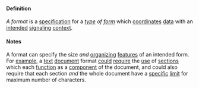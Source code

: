 #### Definition

*A format* is a [specification](https://github.com/gcassel/Modular-Organization-Terminology/blob/master/terms/specification.md) for a *[type](https://github.com/gcassel/Modular-Organization-Terminology/blob/master/terms/type.md) of [form](https://github.com/gcassel/Modular-Organization-Terminology/blob/master/terms/form.md)* which [coordinates](https://github.com/gcassel/Modular-Organization-Terminology/blob/master/terms/coordinate.md) [data](https://github.com/gcassel/Modular-Organization-Terminology/blob/master/terms/data.md) with an [intended](https://github.com/gcassel/Modular-Organization-Terminology/blob/master/terms/intend.md) [signaling](https://github.com/gcassel/Modular-Organization-Terminology/blob/master/terms/signal.md) [context](https://github.com/gcassel/Modular-Organization-Terminology/blob/master/terms/context.md).

#### Notes

A format can specify the size *and* [organizing](https://github.com/gcassel/Modular-Organization-Terminology/blob/master/terms/organize.md) [features](https://github.com/gcassel/Modular-Organization-Terminology/blob/master/terms/feature.md) of an intended form.  For [example](https://github.com/gcassel/Modular-Organization-Terminology/blob/master/terms/example.md), a [text](https://github.com/gcassel/Modular-Organizing-Terminology/edit/master/terms/text.md) [document](https://github.com/gcassel/Modular-Organizing-Terminology/edit/master/terms/document.md) format [could](https://github.com/gcassel/Modular-Organizing-Terminology/edit/master/terms/could.md) [require](https://github.com/gcassel/Modular-Organizing-Terminology/edit/master/terms/require.md) the [use](https://github.com/gcassel/Modular-Organizing-Terminology/edit/master/terms/use.md) of [sections](https://github.com/gcassel/Modular-Organizing-Terminology/edit/master/terms/section.md) which each [function](https://github.com/gcassel/Modular-Organizing-Terminology/edit/master/terms/function.md) as a [component](https://github.com/gcassel/Modular-Organizing-Terminology/edit/master/terms/component.md) of the document, and could also require that each section *and* the whole document have a [specific](https://github.com/gcassel/Modular-Organizing-Terminology/edit/master/terms/specific.md) [limit](https://github.com/gcassel/Modular-Organizing-Terminology/edit/master/terms/limit.md) for maximum number of characters.
